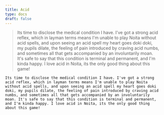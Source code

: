 ```yaml
---
title: Acid
type: docs
draft: false
---
```


> Its time to disclose the medical condition I have. I've got a strong acid reflex, which in layman terms means I'm unable to play Noita without acid spells, and upon seeing an acid spell my heart goes doki doki, my pupils dilate, the feeling of pain introduced by craving acid numbs, and sometimes all that gets accompanied by an involuntarily moan. It's safe to say that this condition is terminal and permanent, and I'm kinda happy. I love acid in Noita, its the only good thing about this game!

```plaintext {filename="Copy to clipboard"}
Its time to disclose the medical condition I have. I've got a strong acid reflex, which in layman terms means I'm unable to play Noita without acid spells, and upon seeing an acid spell my heart goes doki doki, my pupils dilate, the feeling of pain introduced by craving acid numbs, and sometimes all that gets accompanied by an involuntarily moan. It's safe to say that this condition is terminal and permanent, and I'm kinda happy. I love acid in Noita, its the only good thing about this game!
```

